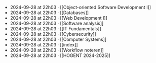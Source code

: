 - 2024-09-28 at 22h03 · [[Object-oriented Software Development I]]
- 2024-09-28 at 22h03 · [[Databases]]
- 2024-09-28 at 22h03 · [[Web Development I]]
- 2024-09-28 at 22h03 · [[Software analysis]]
- 2024-09-28 at 22h03 · [[IT Fundamentals]]
- 2024-09-28 at 22h03 · [[Cybersecurity]]
- 2024-09-28 at 22h03 · [[Computer Systems]]
- 2024-09-28 at 22h03 · [[index]]
- 2024-09-28 at 22h03 · [[Workflow noteren]]
- 2024-09-28 at 22h03 · [[HOGENT 2024-2025]]
